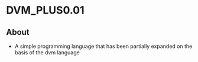# DVM_PLUS0.01

## About
* A simple programming language that has been partially expanded on the basis of the dvm language


